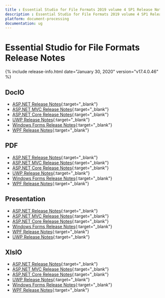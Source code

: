 ```yaml
---
title : Essential Studio for File Formats 2019 volume 4 SP1 Release Notes  
description : Essential Studio for File Formats 2019 volume 4 SP1 Release Notes  
platform: document-processing
documentation: ug
---
```


# Essential Studio for File Formats  Release Notes  

{% include release-info.html date="January 30, 2020" version="v17.4.0.46" %} 

## DocIO

* [ASP.NET Release Notes](/aspnet/release-notes/v17.4.0.46#docio){:target="_blank"}
* [ASP.NET MVC Release Notes](/aspnetmvc/release-notes/v17.4.0.46#docio){:target="_blank"}
* [ASP.NET Core Release Notes](/aspnet-core/release-notes/v17.4.0.46#docio){:target="_blank"}
* [UWP Release Notes](/uwp/release-notes/v17.4.0.46#docio){:target="_blank"}
* [Windows Forms Release Notes](/windowsforms/release-notes/v17.4.0.46#docio){:target="_blank"}
* [WPF Release Notes](/wpf/release-notes/v17.4.0.46#docio){:target="_blank"}


## PDF

* [ASP.NET Release Notes](/aspnet/release-notes/v17.4.0.46#pdf){:target="_blank"}
* [ASP.NET MVC Release Notes](/aspnetmvc/release-notes/v17.4.0.46#pdf){:target="_blank"}
* [ASP.NET Core Release Notes](/aspnet-core/release-notes/v17.4.0.46#pdf){:target="_blank"}
* [UWP Release Notes](/uwp/release-notes/v17.4.0.46#pdf){:target="_blank"}
* [Windows Forms Release Notes](/windowsforms/release-notes/v17.4.0.46#pdf){:target="_blank"}
* [WPF Release Notes](/wpf/release-notes/v17.4.0.46#pdf){:target="_blank"}


## Presentation

* [ASP.NET Release Notes](/aspnet/release-notes/v17.4.0.46#presentation){:target="_blank"}
* [ASP.NET MVC Release Notes](/aspnetmvc/release-notes/v17.4.0.46#presentation){:target="_blank"}
* [ASP.NET Core Release Notes](/aspnet-core/release-notes/v17.4.0.46#presentation){:target="_blank"}
* [Windows Forms Release Notes](/windowsforms/release-notes/v17.4.0.46#presentation){:target="_blank"}
* [WPF Release Notes](/wpf/release-notes/v17.4.0.46#presentation){:target="_blank"}
* [UWP Release Notes](/uwp/release-notes/v17.4.0.46#presentation){:target="_blank"}


## XlsIO

* [ASP.NET Release Notes](/aspnet/release-notes/v17.4.0.46#xlsio){:target="_blank"}
* [ASP.NET MVC Release Notes](/aspnetmvc/release-notes/v17.4.0.46#xlsio){:target="_blank"}
* [ASP.NET Core Release Notes](/aspnet-core/release-notes/v17.4.0.46#xlsio){:target="_blank"}
* [UWP Release Notes](/uwp/release-notes/v17.4.0.46#xlsio){:target="_blank"}
* [Windows Forms Release Notes](/windowsforms/release-notes/v17.4.0.46#xlsio){:target="_blank"}
* [WPF Release Notes](/wpf/release-notes/v17.4.0.46#xlsio){:target="_blank"}